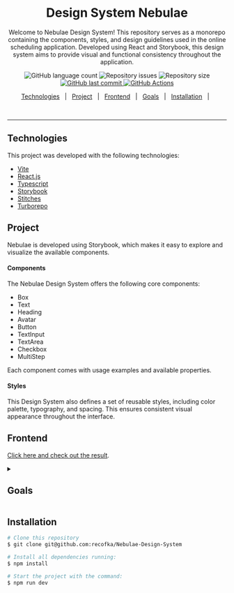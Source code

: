 <h1 align="center">Design System Nebulae</h1>


 <p align="center">
 Welcome to Nebulae Design System! This repository serves as a monorepo containing the components, styles, and design guidelines used in the online scheduling application. Developed using React and Storybook, this design system aims to provide visual and functional consistency throughout the application.
 </p>

<p align="center">

  <img alt="GitHub language count" src="https://img.shields.io/github/languages/count/recofka/Nebulae-Design-System?style=flat-square">

  <img alt="Repository issues" src="https://img.shields.io/github/languages/top/recofka/Nebulae-Design-System?style=flat-square">

  <img alt="Repository size" src="https://img.shields.io/github/repo-size/recofka/Nebulae-Design-System?style=flat-square">

  <a href="https://github.com/recofka/Nebulae-Design-System/commits/master">
    <img alt="GitHub last commit" src="https://img.shields.io/github/last-commit/recofka/Nebulae-Design-System?style=flat-square">
  </a>

  <a href="https://github.com/recofka/Nebulae-Design-System/actions/workflows/deploy-docs.yml">
   <img alt="GitHub Actions" src="https://github.com/recofka/Nebulae-Design-System/actions/workflows/deploy-docs.yml/badge.svg?branch=main"/>
  </a>
</p>

<p align="center">
  <a href="#technologies">Technologies</a>&nbsp;&nbsp;&nbsp;|&nbsp;&nbsp;
  <a href="#project">Project</a>&nbsp;&nbsp;&nbsp;|&nbsp;&nbsp;
  <a href="#frontend">Frontend</a>&nbsp;&nbsp;&nbsp;|&nbsp;&nbsp;
  <a href="#goals">Goals</a>&nbsp;&nbsp;&nbsp;|&nbsp;&nbsp;
  <a href="#installation">Installation</a>&nbsp;&nbsp;&nbsp;|&nbsp;&nbsp;
</p>

<br>

---
## Technologies

This project was developed with the following technologies:

- [Vite](https://vitejs.dev/)
- [React.js](https://reactjs.org)
- [Typescript](https://www.typescriptlang.org/)
- [Storybook](https://storybook.js.org/)
- [Stitches](https://stitches.dev/)
- [Turborepo](https://turbo.build/)

## Project
Nebulae is developed using Storybook, which makes it easy to explore and visualize the available components.

#### Components
The Nebulae Design System offers the following core components:

- Box
- Text
- Heading
- Avatar
- Button
- TextInput
- TextArea
- Checkbox
- MultiStep

Each component comes with usage examples and available properties.

#### Styles

This Design System also defines a set of reusable styles, including color palette, typography, and spacing. This ensures consistent visual appearance throughout the interface.


## Frontend

[Click here and check out the result](https://recofka.github.io/Nebulae-Design-System/).

<details>
<summary><h2>Goals</h2></summary>
<br>
  
**Consistency and Brand Identity**: Develop a comprehensive design system that ensures a consistent visual and interactive experience across all user interfaces.

**Efficiency in Development**: Provide a library of reusable components that streamline the development process.

**Improved User Experience**: Enhance the user experience by offering well-designed and user-friendly components. 

**Ease of Maintenance**: Create a design system that is easy to maintain and update. This includes clear documentation, organized codebase, and efficient version control.

**Scalability**: Design the system with scalability in mind, so it can accommodate the application's growth and evolving requirements. 

**Portfolio Showcase**: Use the design system project as a showcase in my portfolio. To demonstrates skills in front-end development, design, user experience, and project organization.
</details>

## Installation

```bash
# Clone this repository
$ git clone git@github.com:recofka/Nebulae-Design-System

# Install all dependencies running:
$ npm install

# Start the project with the command:
$ npm run dev
```
